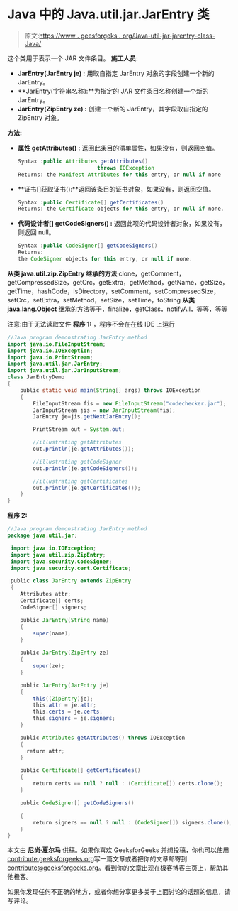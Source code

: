 # Java 中的 Java.util.jar.JarEntry 类

> 原文:[https://www . geesforgeks . org/Java-util-jar-jarentry-class-Java/](https://www.geeksforgeeks.org/java-util-jar-jarentry-class-java/)

这个类用于表示一个 JAR 文件条目。
**施工人员:**

*   **JarEntry(JarEntry je) :** 用取自指定 JarEntry 对象的字段创建一个新的 JarEntry。
*   **JarEntry(字符串名称):**为指定的 JAR 文件条目名称创建一个新的 JarEntry。
*   **JarEntry(ZipEntry ze) :** 创建一个新的 JarEntry，其字段取自指定的 ZipEntry 对象。

**方法:**

*   **属性 getAttributes() :** 返回此条目的清单属性，如果没有，则返回空值。

    ```java
    Syntax :public Attributes getAttributes()
                             throws IOException
    Returns: the Manifest Attributes for this entry, or null if none
    ```

*   **证书[]获取证书():**返回该条目的证书对象，如果没有，则返回空值。

    ```java
    Syntax :public Certificate[] getCertificates()
    Returns: the Certificate objects for this entry, or null if none.
    ```

*   **代码设计者[] getCodeSigners() :** 返回此项的代码设计者对象，如果没有，则返回 null。

    ```java
    Syntax :public CodeSigner[] getCodeSigners()
    Returns:
    the CodeSigner objects for this entry, or null if none.
    ```

**从类 java.util.zip.ZipEntry 继承的方法** clone，getComment，getCompressedSize，getCrc，getExtra，getMethod，getName，getSize，getTime，hashCode，isDirectory，setComment，setCompressedSize，setCrc，setExtra，setMethod，setSize，setTime，toString
**从类 java.lang.Object** 继承的方法等于，finalize，getClass，notifyAll，等等，等等

注意:由于无法读取文件
**程序 1:** ，程序不会在在线 IDE 上运行

```java
//Java program demonstrating JarEntry method
import java.io.FileInputStream;
import java.io.IOException;
import java.io.PrintStream;
import java.util.jar.JarEntry;
import java.util.jar.JarInputStream;
class JarEntryDemo
{
    public static void main(String[] args) throws IOException 
    {
        FileInputStream fis = new FileInputStream("codechecker.jar");
        JarInputStream jis = new JarInputStream(fis);
        JarEntry je=jis.getNextJarEntry();

        PrintStream out = System.out;

        //illustrating getAttributes
        out.println(je.getAttributes());

        //illustrating getCodeSigner
        out.println(je.getCodeSigners());

        //illustrating getCertificates
        out.println(je.getCertificates());
    }
}
```

**程序 2:**

```java
//Java program demonstrating JarEntry method
package java.util.jar;

 import java.io.IOException;
 import java.util.zip.ZipEntry;
 import java.security.CodeSigner;
 import java.security.cert.Certificate;

 public class JarEntry extends ZipEntry
 {
    Attributes attr;
    Certificate[] certs;
    CodeSigner[] signers;

    public JarEntry(String name) 
    {
        super(name);
    }

    public JarEntry(ZipEntry ze) 
    {
        super(ze);
    }

    public JarEntry(JarEntry je)
    {
        this((ZipEntry)je);
        this.attr = je.attr;
        this.certs = je.certs;
        this.signers = je.signers;
    }

    public Attributes getAttributes() throws IOException 
    {
      return attr;
    }

    public Certificate[] getCertificates() 
    {
        return certs == null ? null : (Certificate[]) certs.clone();
    }

    public CodeSigner[] getCodeSigners() 

    {
        return signers == null ? null : (CodeSigner[]) signers.clone();
    }
}
```

本文由 **[尼尚·夏尔马](https://www.facebook.com/ChippingEye2766?ref=bookmarks)** 供稿。如果你喜欢 GeeksforGeeks 并想投稿，你也可以使用[contribute.geeksforgeeks.org](http://www.contribute.geeksforgeeks.org)写一篇文章或者把你的文章邮寄到 contribute@geeksforgeeks.org。看到你的文章出现在极客博客主页上，帮助其他极客。

如果你发现任何不正确的地方，或者你想分享更多关于上面讨论的话题的信息，请写评论。